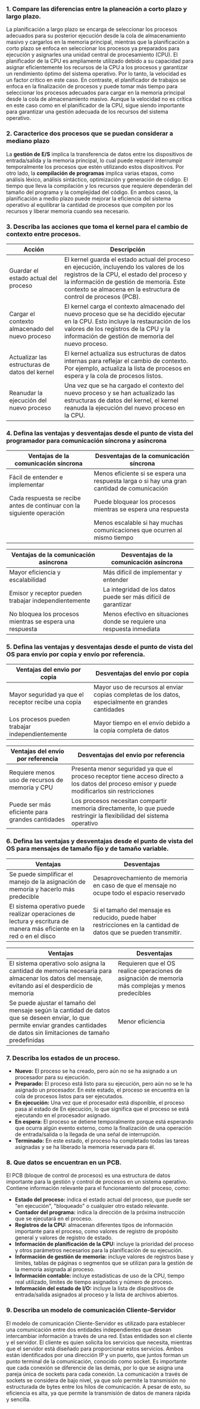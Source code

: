 ### 1.	Compare las diferencias entre la planeación a corto plazo y largo plazo.
La planificación a largo plazo se encarga de seleccionar los procesos adecuados para su posterior ejecución desde la cola de almacenamiento masivo y cargarlos en la memoria principal, mientras que la planificación a corto plazo se enfoca en seleccionar los procesos ya preparados para ejecución y asignarles una unidad central de procesamiento (CPU).
El planificador de la CPU es ampliamente utilizado debido a su capacidad para asignar eficientemente los recursos de la CPU a los procesos y garantizar un rendimiento óptimo del sistema operativo. Por lo tanto, la velocidad es un factor crítico en este caso.
En contraste, el planificador de trabajos se enfoca en la finalización de procesos y puede tomar más tiempo para seleccionar los procesos adecuados para cargar en la memoria principal desde la cola de almacenamiento masivo. Aunque la velocidad no es crítica en este caso como en el planificador de la CPU, sigue siendo importante para garantizar una gestión adecuada de los recursos del sistema operativo.

### 2.	Caracterice dos procesos que se puedan considerar a mediano plazo
La **gestión de E/S** implica la transferencia de datos entre los dispositivos de entrada/salida y la memoria principal, lo cual puede requerir interrumpir temporalmente los procesos que estén utilizando estos dispositivos.
Por otro lado, la **compilación de programas** implica varias etapas, como análisis léxico, análisis sintáctico, optimización y generación de código. El tiempo que lleva la compilación y los recursos que requiere dependerán del tamaño del programa y la complejidad del código.
En ambos casos, la planificación a medio plazo puede mejorar la eficiencia del sistema operativo al equilibrar la cantidad de procesos que compiten por los recursos y liberar memoria cuando sea necesario.

### 3.	Describa las acciones que toma el kernel para el cambio de contexto entre procesos.

| Acción                                         | Descripción               |
|------------------------------------------------|----------------------------------------------------------------------------------------------------------------------------------------------------|
| Guardar el estado actual del proceso           | El kernel guarda el estado actual del proceso en ejecución, incluyendo los valores de los registros de la CPU, el estado del proceso y la información de gestión de memoria. Este contexto se almacena en la estructura de control de procesos (PCB). |
| Cargar el contexto almacenado del nuevo proceso | El kernel carga el contexto almacenado del nuevo proceso que se ha decidido ejecutar en la CPU. Esto incluye la restauración de los valores de los registros de la CPU y la información de gestión de memoria del nuevo proceso.              |
| Actualizar las estructuras de datos del kernel  | El kernel actualiza sus estructuras de datos internas para reflejar el cambio de contexto. Por ejemplo, actualiza la lista de procesos en espera y la cola de procesos listos.                                            |
| Reanudar la ejecución del nuevo proceso         | Una vez que se ha cargado el contexto del nuevo proceso y se han actualizado las estructuras de datos del kernel, el kernel reanuda la ejecución del nuevo proceso en la CPU.                                           |

### 4.	Defina las ventajas y desventajas desde el punto de vista del programador para comunicación síncrona y asíncrona

| Ventajas de la comunicación síncrona | Desventajas de la comunicación síncrona |
|-------------------------------------|----------------------------------------|
| Fácil de entender e implementar     | Menos eficiente si se espera una respuesta larga o si hay una gran cantidad de comunicación |
| Cada respuesta se recibe antes de continuar con la siguiente operación | Puede bloquear los procesos mientras se espera una respuesta |
|                                      | Menos escalable si hay muchas comunicaciones que ocurren al mismo tiempo |

| Ventajas de la comunicación asíncrona | Desventajas de la comunicación asíncrona |
|--------------------------------------|-----------------------------------------|
| Mayor eficiencia y escalabilidad     | Más difícil de implementar y entender |
| Emisor y receptor pueden trabajar independientemente | La integridad de los datos puede ser más difícil de garantizar |
| No bloquea los procesos mientras se espera una respuesta | Menos efectivo en situaciones donde se requiere una respuesta inmediata |

### 5.	Defina las ventajas y desventajas desde el punto de vista del OS para envío por copia y envío por referencia.

| Ventajas del envio por copia                         | Desventajas del envio por copia                                                                 |
|------------------------------------------------------|-------------------------------------------------------------------------------------------------|
| Mayor seguridad ya que el receptor recibe una copia  | Mayor uso de recursos al enviar copias completas de los datos, especialmente en grandes cantidades |
| Los procesos pueden trabajar independientemente      | Mayor tiempo en el envío debido a la copia completa de datos                                    |

| Ventajas del envio por referencia                    | Desventajas del envio por referencia      |                                                                                                                                                                                                                                                                                      
|------------------------------------------------------|-------------------------------------------------------------------------------------------------------------------------------------------------------------------------------------------------------------------------------------------------------------------------------------------------------|
| Requiere menos uso de recursos de memoria y CPU       | Presenta menor seguridad ya que el proceso receptor tiene acceso directo a los datos del proceso emisor y puede modificarlos sin restricciones                                                                                                                                                           |
| Puede ser más eficiente para grandes cantidades      | Los procesos necesitan compartir memoria directamente, lo que puede restringir la flexibilidad del sistema operativo                                                                                                                                                                                 |


### 6.	Defina las ventajas y desventajas desde el punto de vista del OS para mensajes de tamaño fijo y de tamaño variable.

|Ventajas	|Desventajas|
|---------|-----------|
|Se puede simplificar el manejo de la asignación de memoria y hacerlo más predecible	|Desaprovechamiento de memoria en caso de que el mensaje no ocupe todo el espacio reservado|
|El sistema operativo puede realizar operaciones de lectura y escritura de manera más eficiente en la red o en el disco	| Si el tamaño del mensaje es reducido, puede haber restricciones en la cantidad de datos que se pueden transmitir.|

|Ventajas|	Desventajas|
|--------|-------------|
|El sistema operativo solo asigna la cantidad de memoria necesaria para almacenar los datos del mensaje, evitando así el desperdicio de memoria	| Requieren que el OS realice operaciones de asignación de memoria más complejas y menos predecibles|
|Se puede ajustar el tamaño del mensaje según la cantidad de datos que se deseen enviar, lo que permite enviar grandes cantidades de datos sin limitaciones de tamaño predefinidas	|Menor eficiencia

### 7.	Describa los estados de un proceso. 
*	**Nuevo:** El proceso se ha creado, pero aún no se ha asignado a un procesador para su ejecución.
*	**Preparado:** El proceso está listo para su ejecución, pero aún no se le ha asignado un procesador. En este estado, el proceso se encuentra en la cola de procesos listos para ser ejecutados.
*	**En ejecución:** Una vez que el procesador está disponible, el proceso pasa al estado de En ejecución, lo que significa que el proceso se está ejecutando en el procesador asignado.
*	**En espera:** El proceso se detiene temporalmente porque está esperando que ocurra algún evento externo, como la finalización de una operación de entrada/salida o la llegada de una señal de interrupción.
*	**Terminado:** En este estado, el proceso ha completado todas las tareas asignadas y se ha liberado la memoria reservada para él.

### 8.	Que datos se encuentran en un PCB. 
El PCB (bloque de control de procesos) es una estructura de datos importante para la gestión y control de procesos en un sistema operativo. Contiene información relevante para el funcionamiento del proceso, como:

*	**Estado del proceso:** indica el estado actual del proceso, que puede ser "en ejecución", "bloqueado" o cualquier otro estado relevante.
*	**Contador del programa:** indica la dirección de la próxima instrucción que se ejecutará en el proceso.
*	**Registros de la CPU:** almacenan diferentes tipos de información importante para el proceso, como valores de registro de propósito general y valores de registro de estado.
*	**Información de planificación de la CPU:** incluye la prioridad del proceso y otros parámetros necesarios para la planificación de su ejecución.
*	**Información de gestión de memoria:** incluye valores de registros base y límites, tablas de páginas o segmentos que se utilizan para la gestión de la memoria asignada al proceso.
*	**Información contable:** incluye estadísticas de uso de la CPU, tiempo real utilizado, límites de tiempo asignados y número de proceso.
*	**Información del estado de I/O:** incluye la lista de dispositivos de entrada/salida asignados al proceso y la lista de archivos abiertos.

### 9.	Describa un modelo de comunicación Cliente-Servidor
El modelo de comunicación Cliente-Servidor es utilizado para establecer una comunicación entre dos entidades independientes que desean intercambiar información a través de una red. Estas entidades son el cliente y el servidor. El cliente es quien solicita los servicios que necesita, mientras que el servidor está diseñado para proporcionar estos servicios. Ambos están identificados por una dirección IP y un puerto, que juntos forman un punto terminal de la comunicación, conocido como socket.
Es importante que cada conexión se diferencie de las demás, por lo que se asigna una pareja única de sockets para cada conexión. La comunicación a través de sockets se considera de bajo nivel, ya que solo permite la transmisión no estructurada de bytes entre los hilos de comunicación. A pesar de esto, su eficiencia es alta, ya que permite la transmisión de datos de manera rápida y sencilla.

